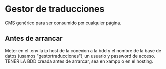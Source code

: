 # Gestor de traducciones

CMS genérico para ser consumido por cualquier página.

## Antes de arrancar

Meter en el .env la ip host de la conexion a la bdd y el nombre de la base de datos (usamos "gestortraducciones"), un usuario y password de acceso.
TENER LA BDD creada antes de arrancar, sea en xampp o en el hosting.
